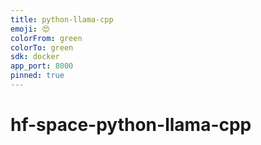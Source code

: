 ```yaml
---
title: python-llama-cpp
emoji: 😍
colorFrom: green
colorTo: green
sdk: docker
app_port: 8000
pinned: true
---
```

# hf-space-python-llama-cpp